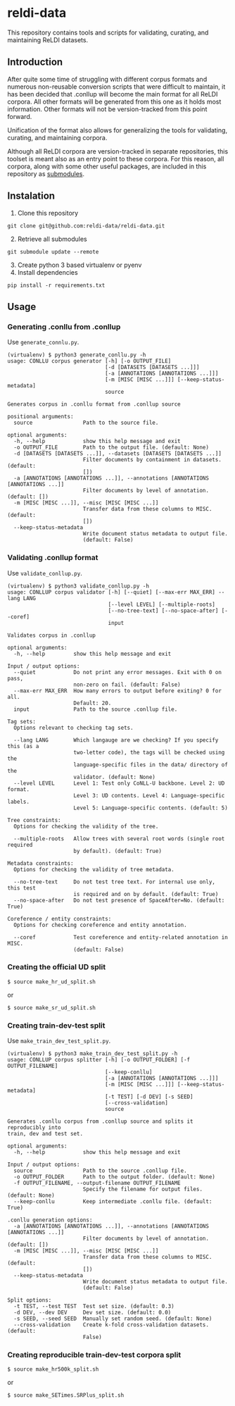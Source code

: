 # reldi-data
This repository contains tools and scripts for validating, curating, and maintaining ReLDI datasets.

## Introduction
After quite some time of struggling with different corpus formats and numerous non-reusable conversion scripts that were difficult to maintain, it has been decided that .conllup will become the main format for all ReLDI corpora. All other formats will be generated from this one as it holds most information. Other formats will not be version-tracked from this point forward.

Unification of the format also allows for generalizing the tools for validating, curating, and maintaining corpora.

Although all ReLDI corpora are version-tracked in separate repositories, this toolset is meant also as an entry point to these corpora. For this reason, all corpora, along with some other useful packages, are included in this repository as [submodules](https://git-scm.com/book/en/v2/Git-Tools-Submodules).

## Instalation
1. Clone this repository
```
git clone git@github.com:reldi-data/reldi-data.git
```
2. Retrieve all submodules
```
git submodule update --remote
```
3. Create python 3 based virtualenv or pyenv
4. Install dependencies
```
pip install -r requirements.txt
```

## Usage

### Generating .conllu from .conllup
Use `generate_connlu.py`.

```
(virtualenv) $ python3 generate_conllu.py -h
usage: CONLLU corpus generator [-h] [-o OUTPUT_FILE]
                               [-d [DATASETS [DATASETS ...]]]
                               [-a [ANNOTATIONS [ANNOTATIONS ...]]]
                               [-m [MISC [MISC ...]]] [--keep-status-metadata]
                               source

Generates corpus in .conllu format from .conllup source

positional arguments:
  source                Path to the source file.

optional arguments:
  -h, --help            show this help message and exit
  -o OUTPUT_FILE        Path to the output file. (default: None)
  -d [DATASETS [DATASETS ...]], --datasets [DATASETS [DATASETS ...]]
                        Filter documents by containment in datasets. (default:
                        [])
  -a [ANNOTATIONS [ANNOTATIONS ...]], --annotations [ANNOTATIONS [ANNOTATIONS ...]]
                        Filter documents by level of annotation. (default: [])
  -m [MISC [MISC ...]], --misc [MISC [MISC ...]]
                        Transfer data from these columns to MISC. (default:
                        [])
  --keep-status-metadata
                        Write document status metadata to output file.
                        (default: False)
```

### Validating .conllup format
Use `validate_conllup.py`.

```
(virtualenv) $ python3 validate_conllup.py -h
usage: CONLLUP corpus validator [-h] [--quiet] [--max-err MAX_ERR] --lang LANG
                                [--level LEVEL] [--multiple-roots]
                                [--no-tree-text] [--no-space-after] [--coref]
                                input

Validates corpus in .conllup

optional arguments:
  -h, --help         show this help message and exit

Input / output options:
  --quiet            Do not print any error messages. Exit with 0 on pass,
                     non-zero on fail. (default: False)
  --max-err MAX_ERR  How many errors to output before exiting? 0 for all.
                     Default: 20.
  input              Path to the source .conllup file.

Tag sets:
  Options relevant to checking tag sets.

  --lang LANG        Which langauge are we checking? If you specify this (as a
                     two-letter code), the tags will be checked using the
                     language-specific files in the data/ directory of the
                     validator. (default: None)
  --level LEVEL      Level 1: Test only CoNLL-U backbone. Level 2: UD format.
                     Level 3: UD contents. Level 4: Language-specific labels.
                     Level 5: Language-specific contents. (default: 5)

Tree constraints:
  Options for checking the validity of the tree.

  --multiple-roots   Allow trees with several root words (single root required
                     by default). (default: True)

Metadata constraints:
  Options for checking the validity of tree metadata.

  --no-tree-text     Do not test tree text. For internal use only, this test
                     is required and on by default. (default: True)
  --no-space-after   Do not test presence of SpaceAfter=No. (default: True)

Coreference / entity constraints:
  Options for checking coreference and entity annotation.

  --coref            Test coreference and entity-related annotation in MISC.
                     (default: False)
```

### Creating the official UD split

```
$ source make_hr_ud_split.sh
```
or
```
$ source make_sr_ud_split.sh
```

### Creating train-dev-test split
Use `make_train_dev_test_split.py`.

```
(virtualenv) $ python3 make_train_dev_test_split.py -h
usage: CONLLUP corpus splitter [-h] [-o OUTPUT_FOLDER] [-f OUTPUT_FILENAME]
                               [--keep-conllu]
                               [-a [ANNOTATIONS [ANNOTATIONS ...]]]
                               [-m [MISC [MISC ...]]] [--keep-status-metadata]
                               [-t TEST] [-d DEV] [-s SEED]
                               [--cross-validation]
                               source

Generates .conllu corpus from .conllup source and splits it reproducibly into
train, dev and test set.

optional arguments:
  -h, --help            show this help message and exit

Input / output options:
  source                Path to the source .conllup file.
  -o OUTPUT_FOLDER      Path to the output folder. (default: None)
  -f OUTPUT_FILENAME, --output-filename OUTPUT_FILENAME
                        Specify the filename for output files. (default: None)
  --keep-conllu         Keep intermediate .conllu file. (default: True)

.conllu generation options:
  -a [ANNOTATIONS [ANNOTATIONS ...]], --annotations [ANNOTATIONS [ANNOTATIONS ...]]
                        Filter documents by level of annotation. (default: [])
  -m [MISC [MISC ...]], --misc [MISC [MISC ...]]
                        Transfer data from these columns to MISC. (default:
                        [])
  --keep-status-metadata
                        Write document status metadata to output file.
                        (default: False)

Split options:
  -t TEST, --test TEST  Test set size. (default: 0.3)
  -d DEV, --dev DEV     Dev set size. (default: 0.0)
  -s SEED, --seed SEED  Manually set random seed. (default: None)
  --cross-validation    Create k-fold cross-validation datasets. (default:
                        False)
```

### Creating reproducible train-dev-test corpora split

```
$ source make_hr500k_split.sh
```
or
```
$ source make_SETimes.SRPlus_split.sh
```
